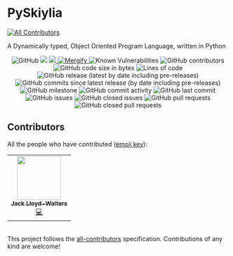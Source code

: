 # PySkiylia
<!-- ALL-CONTRIBUTORS-BADGE:START - Do not remove or modify this section -->
[![All Contributors](https://img.shields.io/badge/all_contributors-1-orange.svg?style=flat-square)](#contributors-)
<!-- ALL-CONTRIBUTORS-BADGE:END -->
A Dynamically typed, Object Oriented Program Language, written in Python

<p align="center">
  <img alt="GitHub" src="https://img.shields.io/github/license/SK1Y101/PySkiylia">

  <img src="https://wakatime.com/badge/github/SK1Y101/PySkiylia.svg"/>

  <a href="https://codecov.io/gh/SK1Y101/PySkiylia">
    <img src="https://codecov.io/gh/SK1Y101/PySkiylia/branch/main/graph/badge.svg?token=DRJ67ZQA7M&style=plastic"/>
  </a>


  <a href="https://mergify.io">
    <img src="https://img.shields.io/endpoint.svg?url=https://gh.mergify.io/badges/SK1Y101/PySkiylia" alt="Mergify">
    </a>

  <img alt="Known Vulnerabilities" src="https://snyk.io/test/github/SK1Y101/PySkiylia/badge.svg">

  <img alt="GitHub contributors" src="https://img.shields.io/github/contributors/SK1Y101/PySkiylia">

  <br>

  <img alt="GitHub code size in bytes" src="https://img.shields.io/github/languages/code-size/SK1Y101/PySkiylia">

  <img alt="Lines of code" src="https://img.shields.io/tokei/lines/github/SK1Y101/PySkiylia">

  <img alt="GitHub release (latest by date including pre-releases)" src="https://img.shields.io/github/v/release/SK1Y101/PySkiylia?include_prereleases">

  <img alt="GitHub commits since latest release (by date including pre-releases)" src="https://img.shields.io/github/commits-since/SK1Y101/PySkiylia/latest?include_prereleases">

  <img alt="GitHub milestone" src="https://img.shields.io/github/milestones/progress/SK1Y101/PySkiylia/1">

  <img alt="GitHub commit activity" src="https://img.shields.io/github/commit-activity/m/SK1Y101/PySkiylia">

  <img alt="GitHub last commit" src="https://img.shields.io/github/last-commit/SK1Y101/PySkiylia">

  <img alt="GitHub issues" src="https://img.shields.io/github/issues-raw/SK1Y101/PySkiylia">

  <img alt="GitHub closed issues" src="https://img.shields.io/github/issues-closed-raw/SK1Y101/PySkiylia">

  <img alt="GitHub pull requests" src="https://img.shields.io/github/issues-pr-raw/SK1Y101/PySkiylia">

  <img alt="GitHub closed pull requests" src="https://img.shields.io/github/issues-pr-closed-raw/SK1Y101/PySkiylia">
</p>

## Contributors

All the people who have contributed ([emoji key](https://allcontributors.org/docs/en/emoji-key)):
<!-- ALL-CONTRIBUTORS-LIST:START - Do not remove or modify this section -->
<!-- prettier-ignore-start -->
<!-- markdownlint-disable -->
<table>
  <tr>
    <td align="center"><a href="https://github.com/SK1Y101"><img src="https://avatars.githubusercontent.com/u/8695579?v=4?s=100" width="100px;" alt=""/><br /><sub><b>Jack Lloyd-Walters</b></sub></a><br /><a href="https://github.com/SK1Y101/PySkiylia/commits?author=SK1Y101" title="Code">💻</a></td>
  </tr>
</table>

<!-- markdownlint-restore -->
<!-- prettier-ignore-end -->

<!-- ALL-CONTRIBUTORS-LIST:END -->

<!-- ALL-CONTRIBUTORS-LIST:START - Do not remove or modify this section -->
<!-- prettier-ignore-start -->
<!-- markdownlint-disable -->
<table>
</table>
<!-- markdownlint-restore -->
<!-- prettier-ignore-end -->

<!-- ALL-CONTRIBUTORS-LIST:END -->

This project follows the [all-contributors](https://allcontributors.org) specification.
Contributions of any kind are welcome!
